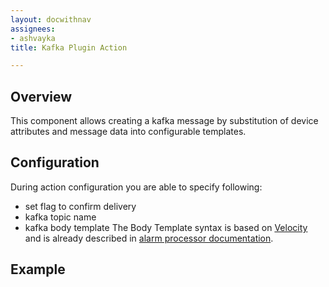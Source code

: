 ```yaml
---
layout: docwithnav
assignees:
- ashvayka
title: Kafka Plugin Action

---
```


## Overview

This component allows creating a kafka message by substitution of device attributes and message data into configurable templates.

## Configuration

During action configuration you are able to specify following:
- set flag to confirm  delivery
- kafka topic name
- kafka body template
The Body Template syntax is based on [Velocity](https://velocity.apache.org/)
and is already described in [alarm processor documentation](/thingsboard-learning/docs/reference/processors/alarm-deduplication-processor/#configuration).

## Example
